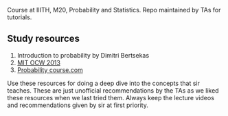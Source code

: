 Course at IIITH, M20, Probability and Statistics. Repo maintained by TAs for tutorials.

## Study resources

1. Introduction to probability by Dimitri Bertsekas
2. [MIT OCW 2013](https://ocw.mit.edu/courses/electrical-engineering-and-computer-science/6-041sc-probabilistic-systems-analysis-and-applied-probability-fall-2013/)
3. [Probability course.com](https://www.probabilitycourse.com/)

Use these resources for doing a deep dive into the concepts that sir teaches. These are just unofficial recommendations by the TAs as we liked these resources when we last tried them. Always keep the lecture videos and recommendations given by sir at first priority.
